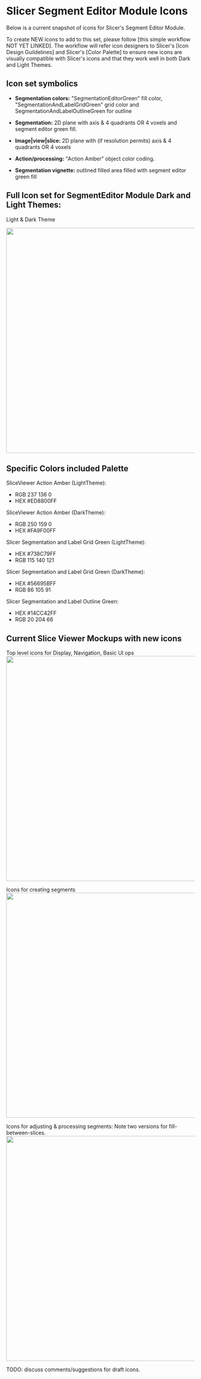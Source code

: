# Slicer Segment Editor Module Icons

Below is a current snapshot of icons for Slicer's Segment Editor Module. 

To create NEW icons to add to this set, please follow [this simple workflow NOT YET LINKED]. The workflow will refer icon designers to Slicer's [Icon Design Guildelines] and Slicer's [Color Palette] to ensure new icons are visually compatible with Slicer's icons and that they work well in both Dark and Light Themes.

## Icon set symbolics

* **Segmentation colors:** "SegmentationEditorGreen" fill color, "SegmentationAndLabelGridGreen" grid color and SegmentationAndLabelOutlineGreen for outline

* **Segmentation:** 2D plane with axis & 4 quadrants OR 4 voxels and segment editor green fill.

* **Image|view|slice:** 2D plane with (if resolution permits) axis & 4 quadrants OR 4 voxels 

* **Action/processing:** "Action Amber" object color coding.
  
* **Segmentation vignette:** outlined filled area filled with segment editor green fill


## Full Icon set for SegmentEditor Module Dark and Light Themes:

Light & Dark Theme 

<img src="https://github.com/user-attachments/assets/7c2179a5-09f8-49b8-a6a8-17779e81d1b1" width="600">

## Specific Colors included Palette

SliceViewer Action Amber (LightTheme):
* RGB 237 136 0
* HEX #ED8800FF

SliceViewer Action Amber (DarkTheme):
* RGB 250 159 0
* HEX #FA9F00FF

Slicer Segmentation and Label Grid Green (LightTheme):
* HEX #738C79FF
* RGB 115 140 121

Slicer Segmentation and Label Grid Green (DarkTheme):
* HEX #56695BFF
* RGB 86 105 91

Slicer Segmentation and Label Outline Green:
* HEX #14CC42FF
* RGB 20 204 66 

## Current Slice Viewer Mockups with new icons

Top level icons for Display, Navigation, Basic UI ops
<img src="https://github.com/user-attachments/assets/5d6dd8e4-b8df-4d83-a3e6-974dd7d79e90" width="600">

Icons for creating segments
<img src="https://github.com/user-attachments/assets/5549a263-9033-435a-843e-08b2bf47c490" width="600">

Icons for adjusting & processing segments:
Note two versions for fill-between-slices.
<img src="https://github.com/user-attachments/assets/e6643000-05e9-48b1-8713-435c3f3f517a" width="600">

TODO: discuss comments/suggestions for draft icons.

